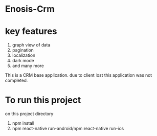 # Enosis-Crm

# key features
1) graph view of data
2) pagination
3) localization
4) dark mode
5) and many more

This is a CRM base application. due to client lost this application was not completed.

# To run this project
on this project directory
1) npm install
2) npm react-native run-android/npm react-native run-ios
